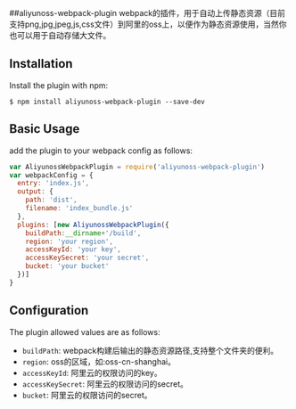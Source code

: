 ##aliyunoss-webpack-plugin
webpack的插件，用于自动上传静态资源（目前支持png,jpg,jpeg,js,css文件）到阿里的oss上，以便作为静态资源使用，当然你也可以用于自动存储大文件。  

Installation
------------
Install the plugin with npm:
```shell
$ npm install aliyunoss-webpack-plugin --save-dev
```

Basic Usage
-----------

add the plugin to your webpack config as follows:

```javascript
var AliyunossWebpackPlugin = require('aliyunoss-webpack-plugin')
var webpackConfig = {
  entry: 'index.js',
  output: {
    path: 'dist',
    filename: 'index_bundle.js'
  },
  plugins: [new AliyunossWebpackPlugin({
    buildPath:__dirname+'/build',
    region: 'your region',
    accessKeyId: 'your key',
    accessKeySecret: 'your secret',
    bucket: 'your bucket'
  })]
}
```

Configuration
-------------
The plugin allowed values are as follows:

- `buildPath`: webpack构建后输出的静态资源路径,支持整个文件夹的便利。 
- `region`: oss的区域，如:oss-cn-shanghai。
- `accessKeyId`: 阿里云的权限访问的key。
- `accessKeySecret`: 阿里云的权限访问的secret。
- `bucket`: 阿里云的权限访问的secret。